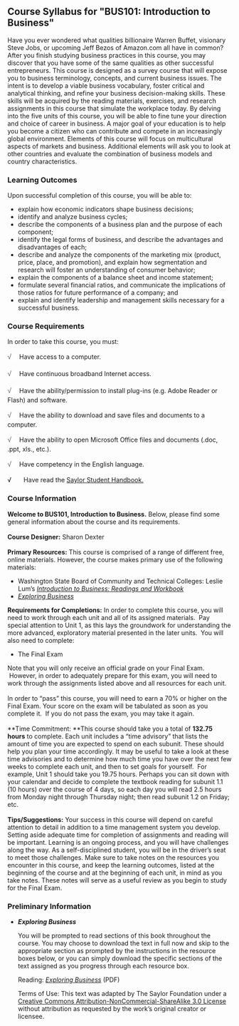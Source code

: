 Course Syllabus for "BUS101: Introduction to Business"
------------------------------------------------------

Have you ever wondered what qualities billionaire Warren Buffet,
visionary Steve Jobs, or upcoming Jeff Bezos of Amazon.com all have in
common? After you finish studying business practices in this course, you
may discover that you have some of the same qualities as other
successful entrepreneurs. This course is designed as a survey course
that will expose you to business terminology, concepts, and current
business issues. The intent is to develop a viable business vocabulary,
foster critical and analytical thinking, and refine your business
decision-making skills. These skills will be acquired by the reading
materials, exercises, and research assignments in this course that
simulate the workplace today. By delving into the five units of this
course, you will be able to fine tune your direction and choice of
career in business. A major goal of your education is to help you become
a citizen who can contribute and compete in an increasingly global
environment. Elements of this course will focus on multicultural aspects
of markets and business. Additional elements will ask you to look at
other countries and evaluate the combination of business models and
country characteristics.

### Learning Outcomes

Upon successful completion of this course, you will be able to:

-   explain how economic indicators shape business decisions;
-   identify and analyze business cycles;
-   describe the components of a business plan and the purpose of each
    component;
-   identify the legal forms of business, and describe the advantages
    and disadvantages of each;
-   describe and analyze the components of the marketing mix (product,
    price, place, and promotion), and explain how segmentation and
    research will foster an understanding of consumer behavior;
-   explain the components of a balance sheet and income statement;
-   formulate several financial ratios, and communicate the implications
    of those ratios for future performance of a company; and
-   explain and identify leadership and management skills necessary for
    a successful business.

### Course Requirements

In order to take this course, you must:  
  
 <span
style="color: rgb(85, 85, 85); font-family: 'Myriad Pro', 'Gill Sans', 'Gill Sans MT', Calibri, sans-serif; font-size: 16px; font-style: normal; font-variant: normal; font-weight: normal; letter-spacing: normal; line-height: 24px; orphans: 2; text-align: left; text-indent: 0px; text-transform: none; white-space: normal; widows: 2; word-spacing: 0px; -webkit-text-size-adjust: none; -webkit-text-stroke-width: 0px; background-color: rgb(255, 255, 255); display: inline !important; float: none; ">√
   </span>Have access to a computer.  
  
 <span
style="color: rgb(85, 85, 85); font-family: 'Myriad Pro', 'Gill Sans', 'Gill Sans MT', Calibri, sans-serif; font-size: 16px; font-style: normal; font-variant: normal; font-weight: normal; letter-spacing: normal; line-height: 24px; orphans: 2; text-align: left; text-indent: 0px; text-transform: none; white-space: normal; widows: 2; word-spacing: 0px; -webkit-text-size-adjust: none; -webkit-text-stroke-width: 0px; background-color: rgb(255, 255, 255); display: inline !important; float: none; ">√
   </span>Have continuous broadband Internet access.  
  
 <span
style="color: rgb(85, 85, 85); font-family: 'Myriad Pro', 'Gill Sans', 'Gill Sans MT', Calibri, sans-serif; font-size: 16px; font-style: normal; font-variant: normal; font-weight: normal; letter-spacing: normal; line-height: 24px; orphans: 2; text-align: left; text-indent: 0px; text-transform: none; white-space: normal; widows: 2; word-spacing: 0px; -webkit-text-size-adjust: none; -webkit-text-stroke-width: 0px; background-color: rgb(255, 255, 255); display: inline !important; float: none; ">√
   </span>Have the ability/permission to install plug-ins (e.g. Adobe
Reader or Flash) and software.  
  
 <span
style="color: rgb(85, 85, 85); font-family: 'Myriad Pro', 'Gill Sans', 'Gill Sans MT', Calibri, sans-serif; font-size: 16px; font-style: normal; font-variant: normal; font-weight: normal; letter-spacing: normal; line-height: 24px; orphans: 2; text-align: left; text-indent: 0px; text-transform: none; white-space: normal; widows: 2; word-spacing: 0px; -webkit-text-size-adjust: none; -webkit-text-stroke-width: 0px; background-color: rgb(255, 255, 255); display: inline !important; float: none; ">√
   </span>Have the ability to download and save files and documents to a
computer.  
  
 <span
style="color: rgb(85, 85, 85); font-family: 'Myriad Pro', 'Gill Sans', 'Gill Sans MT', Calibri, sans-serif; font-size: 16px; font-style: normal; font-variant: normal; font-weight: normal; letter-spacing: normal; line-height: 24px; orphans: 2; text-align: left; text-indent: 0px; text-transform: none; white-space: normal; widows: 2; word-spacing: 0px; -webkit-text-size-adjust: none; -webkit-text-stroke-width: 0px; background-color: rgb(255, 255, 255); display: inline !important; float: none; ">√
   </span>Have the ability to open Microsoft Office files and documents
(.doc, .ppt, xls., etc.).  
  
 <span
style="color: rgb(85, 85, 85); font-family: 'Myriad Pro', 'Gill Sans', 'Gill Sans MT', Calibri, sans-serif; font-size: 16px; font-style: normal; font-variant: normal; font-weight: normal; letter-spacing: normal; line-height: 24px; orphans: 2; text-align: left; text-indent: 0px; text-transform: none; white-space: normal; widows: 2; word-spacing: 0px; -webkit-text-size-adjust: none; -webkit-text-stroke-width: 0px; background-color: rgb(255, 255, 255); display: inline !important; float: none; ">√
   </span>Have competency in the English language.

√       Have read the [Saylor Student
Handbook.](http://www.saylor.org/site/wp-content/uploads/2012/05/Saylor-StudentHandbook.pdf)

### Course Information

**Welcome to BUS101, Introduction to Business.** Below, please find some
general information about the course and its requirements.  
    
 **Course Designer:** Sharon Dexter  
    
 **Primary Resources:** This course is comprised of a range of different
free, online materials. However, the course makes primary use of the
following materials:  

-   Washington State Board of Community and Technical Colleges: Leslie
    Lum’s [*Introduction to Business: Readings and
    Workbook*](http://www.saylor.org/site/wp-content/uploads/2012/05/Bus101-Book-May2011.pdf)
-   [*Exploring
    Business*](http://www.saylor.org/site/textbooks/Exploring%20Business.pdf)

**Requirements for Completions:** In order to complete this course, you
will need to work through each unit and all of its assigned materials.
 Pay special attention to Unit 1, as this lays the groundwork for
understanding the more advanced, exploratory material presented in the
later units.  You will also need to complete:

-   The Final Exam 

Note that you will only receive an official grade on your Final Exam.
 However, in order to adequately prepare for this exam, you will need to
work through the assignments listed above and all resources for each
unit.  
    
 In order to “pass” this course, you will need to earn a 70% or higher
on the Final Exam. Your score on the exam will be tabulated as soon as
you complete it.  If you do not pass the exam, you may take it again.  
    
 **Time Commitment: **This course should take you a total of **132.75**
**hours** to complete. Each unit includes a “time advisory” that lists
the amount of time you are expected to spend on each subunit. These
should help you plan your time accordingly. It may be useful to take a
look at these time advisories and to determine how much time you have
over the next few weeks to complete each unit, and then to set goals for
yourself.  For example, Unit 1 should take you 19.75 hours. Perhaps you
can sit down with your calendar and decide to complete the textbook
reading for subunit 1.1 (10 hours) over the course of 4 days, so each
day you will read 2.5 hours from Monday night through Thursday night;
then read subunit 1.2 on Friday; etc.   
    
 **Tips/Suggestions:** Your success in this course will depend on
careful attention to detail in addition to a time management system you
develop. Setting aside adequate time for completion of assignments and
reading will be important. Learning is an ongoing process, and you will
have challenges along the way. As a self-disciplined student, you will
be in the driver’s seat to meet those challenges. Make sure to take
notes on the resources you encounter in this course, and keep the
learning outcomes, listed at the beginning of the course and at the
beginning of each unit, in mind as you take notes. These notes will
serve as a useful review as you begin to study for the Final Exam.

### Preliminary Information

-   ***Exploring Business***

    You will be prompted to read sections of this book throughout the
    course. You may choose to download the text in full now and skip to
    the appropriate section as prompted by the instructions in the
    resource boxes below, or you can simply download the specific
    sections of the text assigned as you progress through each resource
    box.  
      
     Reading: *[Exploring
    Business](http://www.saylor.org/site/textbooks/Exploring%20Business.pdf)* (PDF)  
      
     Terms of Use: This text was adapted by The Saylor Foundation under
    a [Creative Commons Attribution-NonCommercial-ShareAlike 3.0
    License](http://creativecommons.org/licenses/by-nc-sa/3.0/) without
    attribution as requested by the work’s original creator or licensee.


